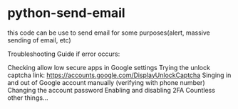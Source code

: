 # python-send-email

this code can be use to send email for some purposes(alert, massive sending of email, etc)

Troubleshooting Guide if error occurs:

Checking allow low secure apps in Google settings
Trying the unlock captcha link: https://accounts.google.com/DisplayUnlockCaptcha
Singing in and out of Google account manually (verifying with phone number)
Changing the account password
Enabling and disabling 2FA
Countless other things...

